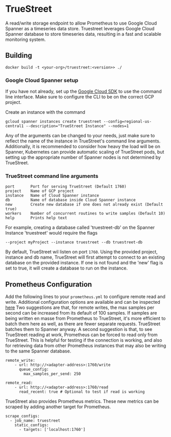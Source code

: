 # TrueStreet
A read/write storage endpoint to allow Prometheus to use Google Cloud Spanner
as a timeseries data store. Truestreet leverages Google Cloud Spanner database
to store timeseries data, resulting in a fast and scalable monitoring system.

## Building

```
docker build -t <your-org>/truestreet:<version>> ./
```

### Google Cloud Spanner setup

If you have not already, set up the
[Google Cloud SDK](https://cloud.google.com/sdk/) to use the command line
interface. Make sure to configure the CLI to be on the correct GCP project.

Create an instance with the command

```shell
gcloud spanner instances create truestreet --config=regional-us-central1 --description="TrueStreet Instance" --nodes=1
```

Any of the arguments can be changed to your needs, just make sure to reflect the
name of the instance in TrueStreet's command line arguments. Additionally, it is
recommended to consider how heavy the load will be on Spanner, Kubernetes can
provide automatic scaling of TrueStreet pods, but setting up the appropriate
number of Spanner nodes is not determined by TrueStreet.

### TrueStreet command line arguments

```
port       Port for serving TrueStreet (Default 1760)
project    Name of GCP project
instance   Name of Cloud Spanner instance
db         Name of database inside Cloud Spanner instance
new        Create new database if one does not already exist (Default true)
workers    Number of concurrent routines to write samples (Default 10)
help       Prints help text
```

For example, creating a database called 'truestreet-db' on the Spanner Instance
'truestreet' would require the flags

```
--project myProject --instance truestreet --db truestreet-db
```

By default, TrueStreet wil listen on port `1760`. Using the provided project,
instance and db name, TrueStreet will first attempt to connect to an existing
database on the provided instance. If one is not found and the 'new' flag is set
to true, it will create a database to run on the instance.

## Prometheus Configuration

Add the following lines to your `prometheus.yml` to configure remote read and
write. Additional configuration options are available and can be inspected
[here](https://prometheus.io/docs/prometheus/latest/configuration/configuration/#remote_write)
Two suggestions are that, for remote writes, the max samples per second can be
increased from its default of 100 samples. If samples are being written en
masse from Prometheus to TrueStreet, it's more efficient to batch them here as
well, as there are fewer separate requests. TrueStreet batches them to Spanner
anyway. A second suggestion is that, to see TrueStreet reading at work,
Prometheus can be forced to read only from TrueStreet. This is helpful for
testing if the connection is working, and also for retrieving data from other
Prometheus instances that may also be writing to the same Spanner database.

```
remote_write:
    - url: http://<adapter-address>:1760/write
      queue_config:
        max_samples_per_send: 250

remote_read:
    - url: http://<adapter-address>:1760/read
      read_recent: true # Optional to test if read is working
```

TrueStreet also provides Prometheus metrics. These new metrics can be scraped by
adding another target for Prometheus.

```
scrape_configs:
  - job_name: truestreet
    static_configs:
      - targets: ['localhost:1760']
```
